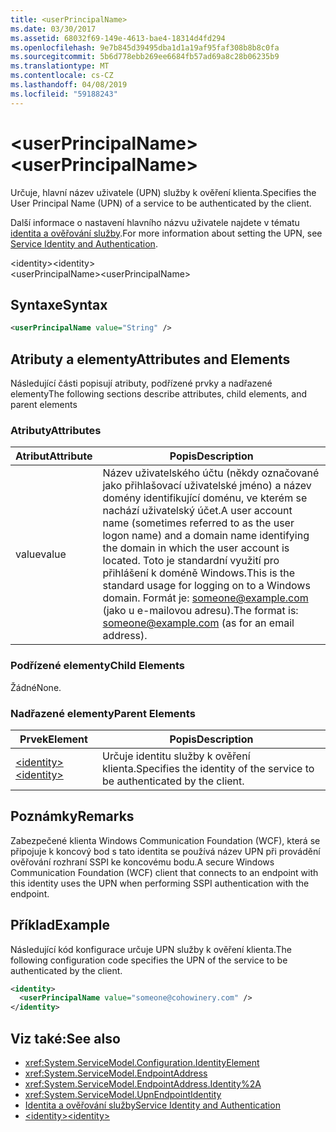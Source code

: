 ```yaml
---
title: <userPrincipalName>
ms.date: 03/30/2017
ms.assetid: 68032f69-149e-4613-bae4-18314d4fd294
ms.openlocfilehash: 9e7b845d39495dba1d1a19af95faf308b8b8c0fa
ms.sourcegitcommit: 5b6d778ebb269ee6684fb57ad69a8c28b06235b9
ms.translationtype: MT
ms.contentlocale: cs-CZ
ms.lasthandoff: 04/08/2019
ms.locfileid: "59188243"
---
```

# <a name="userprincipalname"></a><span data-ttu-id="8a6df-101">\<userPrincipalName></span><span class="sxs-lookup"><span data-stu-id="8a6df-101">\<userPrincipalName></span></span>
<span data-ttu-id="8a6df-102">Určuje, hlavní název uživatele (UPN) služby k ověření klienta.</span><span class="sxs-lookup"><span data-stu-id="8a6df-102">Specifies the User Principal Name (UPN) of a service to be authenticated by the client.</span></span>  
  
 <span data-ttu-id="8a6df-103">Další informace o nastavení hlavního názvu uživatele najdete v tématu [identita a ověřování služby](../../../../../docs/framework/wcf/feature-details/service-identity-and-authentication.md).</span><span class="sxs-lookup"><span data-stu-id="8a6df-103">For more information about setting the UPN, see [Service Identity and Authentication](../../../../../docs/framework/wcf/feature-details/service-identity-and-authentication.md).</span></span>  
  
<span data-ttu-id="8a6df-104">\<identity></span><span class="sxs-lookup"><span data-stu-id="8a6df-104">\<identity></span></span>  
<span data-ttu-id="8a6df-105">\<userPrincipalName></span><span class="sxs-lookup"><span data-stu-id="8a6df-105">\<userPrincipalName></span></span>  
  
## <a name="syntax"></a><span data-ttu-id="8a6df-106">Syntaxe</span><span class="sxs-lookup"><span data-stu-id="8a6df-106">Syntax</span></span>  
  
```xml  
<userPrincipalName value="String" />
```  
  
## <a name="attributes-and-elements"></a><span data-ttu-id="8a6df-107">Atributy a elementy</span><span class="sxs-lookup"><span data-stu-id="8a6df-107">Attributes and Elements</span></span>  
 <span data-ttu-id="8a6df-108">Následující části popisují atributy, podřízené prvky a nadřazené elementy</span><span class="sxs-lookup"><span data-stu-id="8a6df-108">The following sections describe attributes, child elements, and parent elements</span></span>  
  
### <a name="attributes"></a><span data-ttu-id="8a6df-109">Atributy</span><span class="sxs-lookup"><span data-stu-id="8a6df-109">Attributes</span></span>  
  
|<span data-ttu-id="8a6df-110">Atribut</span><span class="sxs-lookup"><span data-stu-id="8a6df-110">Attribute</span></span>|<span data-ttu-id="8a6df-111">Popis</span><span class="sxs-lookup"><span data-stu-id="8a6df-111">Description</span></span>|  
|---------------|-----------------|  
|<span data-ttu-id="8a6df-112">value</span><span class="sxs-lookup"><span data-stu-id="8a6df-112">value</span></span>|<span data-ttu-id="8a6df-113">Název uživatelského účtu (někdy označované jako přihlašovací uživatelské jméno) a název domény identifikující doménu, ve kterém se nachází uživatelský účet.</span><span class="sxs-lookup"><span data-stu-id="8a6df-113">A user account name (sometimes referred to as the user logon name) and a domain name identifying the domain in which the user account is located.</span></span> <span data-ttu-id="8a6df-114">Toto je standardní využití pro přihlášení k doméně Windows.</span><span class="sxs-lookup"><span data-stu-id="8a6df-114">This is the standard usage for logging on to a Windows domain.</span></span> <span data-ttu-id="8a6df-115">Formát je: someone@example.com (jako u e-mailovou adresu).</span><span class="sxs-lookup"><span data-stu-id="8a6df-115">The format is: someone@example.com (as for an email address).</span></span>|  
  
### <a name="child-elements"></a><span data-ttu-id="8a6df-116">Podřízené elementy</span><span class="sxs-lookup"><span data-stu-id="8a6df-116">Child Elements</span></span>  
 <span data-ttu-id="8a6df-117">Žádné</span><span class="sxs-lookup"><span data-stu-id="8a6df-117">None.</span></span>  
  
### <a name="parent-elements"></a><span data-ttu-id="8a6df-118">Nadřazené elementy</span><span class="sxs-lookup"><span data-stu-id="8a6df-118">Parent Elements</span></span>  
  
|<span data-ttu-id="8a6df-119">Prvek</span><span class="sxs-lookup"><span data-stu-id="8a6df-119">Element</span></span>|<span data-ttu-id="8a6df-120">Popis</span><span class="sxs-lookup"><span data-stu-id="8a6df-120">Description</span></span>|  
|-------------|-----------------|  
|[<span data-ttu-id="8a6df-121">\<identity></span><span class="sxs-lookup"><span data-stu-id="8a6df-121">\<identity></span></span>](../../../../../docs/framework/configure-apps/file-schema/wcf/identity.md)|<span data-ttu-id="8a6df-122">Určuje identitu služby k ověření klienta.</span><span class="sxs-lookup"><span data-stu-id="8a6df-122">Specifies the identity of the service to be authenticated by the client.</span></span>|  
  
## <a name="remarks"></a><span data-ttu-id="8a6df-123">Poznámky</span><span class="sxs-lookup"><span data-stu-id="8a6df-123">Remarks</span></span>  
 <span data-ttu-id="8a6df-124">Zabezpečené klienta Windows Communication Foundation (WCF), která se připojuje k koncový bod s tato identita se používá název UPN při provádění ověřování rozhraní SSPI ke koncovému bodu.</span><span class="sxs-lookup"><span data-stu-id="8a6df-124">A secure Windows Communication Foundation (WCF) client that connects to an endpoint with this identity uses the UPN when performing SSPI authentication with the endpoint.</span></span>  
  
## <a name="example"></a><span data-ttu-id="8a6df-125">Příklad</span><span class="sxs-lookup"><span data-stu-id="8a6df-125">Example</span></span>  
 <span data-ttu-id="8a6df-126">Následující kód konfigurace určuje UPN služby k ověření klienta.</span><span class="sxs-lookup"><span data-stu-id="8a6df-126">The following configuration code specifies the UPN of the service to be authenticated by the client.</span></span>  
  
```xml  
<identity>
  <userPrincipalName value="someone@cohowinery.com" />
</identity>
```  
  
## <a name="see-also"></a><span data-ttu-id="8a6df-127">Viz také:</span><span class="sxs-lookup"><span data-stu-id="8a6df-127">See also</span></span>

- <xref:System.ServiceModel.Configuration.IdentityElement>
- <xref:System.ServiceModel.EndpointAddress>
- <xref:System.ServiceModel.EndpointAddress.Identity%2A>
- <xref:System.ServiceModel.UpnEndpointIdentity>
- [<span data-ttu-id="8a6df-128">Identita a ověřování služby</span><span class="sxs-lookup"><span data-stu-id="8a6df-128">Service Identity and Authentication</span></span>](../../../../../docs/framework/wcf/feature-details/service-identity-and-authentication.md)
- [<span data-ttu-id="8a6df-129">\<identity></span><span class="sxs-lookup"><span data-stu-id="8a6df-129">\<identity></span></span>](../../../../../docs/framework/configure-apps/file-schema/wcf/identity.md)
